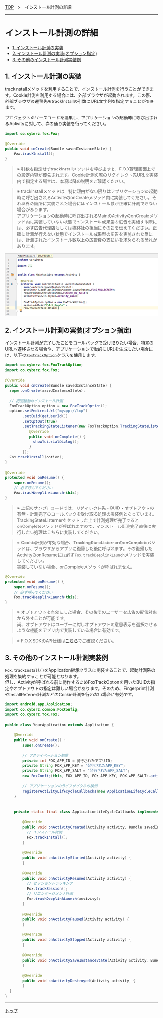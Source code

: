 [TOP](../../README.md)　>　インストール計測の詳細

---

# インストール計測の詳細

* [1. インストール計測の実装](#track_install_basic)
* [2. インストール計測の実装(オプション指定)](#track_install_optional)
* [3. その他のインストール計測実装例](#track_install_other)

<div id="track_install_basic"></div>

## 1. インストール計測の実装

trackInstallメソッドを利用することで、インストール計測を行うことができます。Cookie計測を利用する場合には、外部ブラウザが起動されます。この際、外部ブラウザの遷移先をtrackInstallの引数にURL文字列を指定することができます。

プロジェクトのソースコードを編集し、アプリケーションの起動時に呼び出されるActivityに対して、次の通り実装を行ってください。


```java
import co.cyberz.fox.Fox;

@Override
public void onCreate(Bundle savedInstanceState) {
	Fox.trackInstall();
}
```

> ※ 引数を指定せずtrackInstallメソッドを呼び出すと、F.O.X管理画面上での設定内容が優先されます。Cookie計測の際のリダイレクト先URLを実装内で指定する場合は、本項以降の説明をご確認ください。

> ※ trackInstallメソッドは、特に理由がない限りはアプリケーションの起動時に呼び出されるActivityのonCreateメソッド内に実装してください。それ以外の箇所に実装された場合にはインストール数が正確に計測できない場合があります。<br>
アプリケーションの起動時に呼び出されるMainのActivityのonCreateメソッド内に実装していない状態でインストール成果型の広告を実施する際には、必ず広告代理店もしくは媒体社の担当にその旨を伝えてください。正確に計測が行えない状態でインストール成果型の広告を実施された際には、計測されたインストール数以上の広告費の支払いを求められる恐れがあります。

![sendConversion01](./img01.png)

<div id="track_install_optional"></div>

## 2. インストール計測の実装(オプション指定)

インストール計測が完了したことをコールバックで受け取りたい場合、特定のURLヘ遷移させる場合や、アプリケーションで動的にURLを生成したい場合には、以下の[`FoxTrackOption`](../sdk_api/README.md#foxtrackoption)クラスを使用します。<br>

```java
import co.cyberz.fox.FoxTrackOption;
import co.cyberz.fox.Fox;

@Override
public void onCreate(Bundle savedInstanceState) {
  super.onCreate(savedInstanceState);

  // 初回起動のインストール計測
  FoxTrackOption option = new FoxTrackOption();
  option.setRedirectUrl("myapp://top")
        .setBuid(getUserId())
        .setOptOut(true)
        .setTrackingStateListener(new FoxTrackOption.TrackingStateListerner() {
           @Override
           public void onComplete() {
             showTutorialDialog();
           }
        });
  Fox.trackInstall(option);
}

@Override
protected void onResume() {
    super.onResume();
    // 必ず呼んでください
    Fox.trackDeeplinkLaunch(this);
}
```

> ※ 上記のサンプルコードでは、リダイレクト先・BUID・オプトアウトの有無・計測完了のコールバックを受け取る処理の実装例となっています。<br>TrackingStateListernerをセットした上で計測処理が完了するとonCompleteメソッドが呼ばれますので、インストール計測完了直後に実行したい処理はこちらに実装してください。

> ※ Cookie計測が有効な場合、TrackingStateListernerのonCompleteメソッドは、ブラウザからアプリに復帰した後に呼ばれます。その復帰したActivityのonResumeには必ず`Fox.trackDeeplinkLaunch`メソッドを実装してください。<br>実装していない場合、onCompleteメソッドが呼ばれません。
```java
@Override
protected void onResume() {
    super.onResume();
    // 必ず呼んでください
    Fox.trackDeeplinkLaunch(this);
}
```

> ※ オプトアウトを有効にした場合、その後そのユーザーを広告の配信対象から外すことが可能です。<br>
尚、オプトアウトはユーザーに対しオプトアウトの意思表示を選択させるような機能をアプリ内で実装している場合に有効です。

> ※ F.O.X SDKのAPI仕様は[こちら](../sdk_api/README.md)でご確認ください。

<div id="track_install_other"></div>

## 3. その他のインストール計測実装例

`Fox.trackInstall()`をApplication継承クラスに実装することで、起動計測系の処理を集約することが可能となります。<br>
但し、Activityが呼ばれる前に動作するためFoxTrackOptionを用いたBUIDの指定やオプトアウトの指定は難しい場合があります。そのため、Fingerprint計測やInstallReferrer計測などのCookie計測を行わない場合に有効です。

```java
import android.app.Application;
import co.cyberz.common.FoxConfig;
import co.cyberz.fox.Fox;

public class YourApplication extends Application {

    @Override
    public void onCreate() {
        super.onCreate();

        // アクティベーション処理
        private int FOX_APP_ID = 発行されたアプリID;
        private String FOX_APP_KEY = "発行されたAPP_KEY";
        private String FOX_APP_SALT = "発行されたAPP_SALT";
        new FoxConfig(this, FOX_APP_ID, FOX_APP_KEY, FOX_APP_SALT).activate();

        // アプリケーションのライフサイクルの検知
        registerActivityLifecycleCallbacks(new ApplicationLifeCycleCallbacks());
    }


    private static final class ApplicationLifeCycleCallbacks implements ActivityLifecycleCallbacks {

	    @Override
	    public void onActivityCreated(Activity activity, Bundle savedInstanceState) {
	      // インストール計測
	      Fox.trackInstall();
	    }

	    @Override
	    public void onActivityStarted(Activity activity) {
	    }

	    @Override
	    public void onActivityResumed(Activity activity) {
	      // セッショントラッキング
	      Fox.trackSession();
	      // リエンゲージメント計測
	      Fox.trackDeeplinkLaunch(activity);
	    }

	    @Override
	    public void onActivityPaused(Activity activity) {
	    }

	    @Override
	    public void onActivityStopped(Activity activity) {
	    }

	    @Override
	    public void onActivitySaveInstanceState(Activity activity, Bundle outState) {
	    }

	    @Override
	    public void onActivityDestroyed(Activity activity) {
	    }
  }
}
```

---
[トップ](../../README.md)
